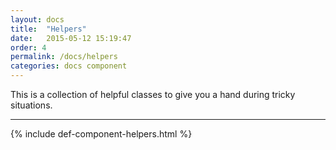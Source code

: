 ```yaml
---
layout: docs
title:  "Helpers"
date:   2015-05-12 15:19:47
order: 4
permalink: /docs/helpers
categories: docs component
---
```


This is a collection of helpful classes to give you a hand during tricky situations.

<hr>

{% include def-component-helpers.html %}
